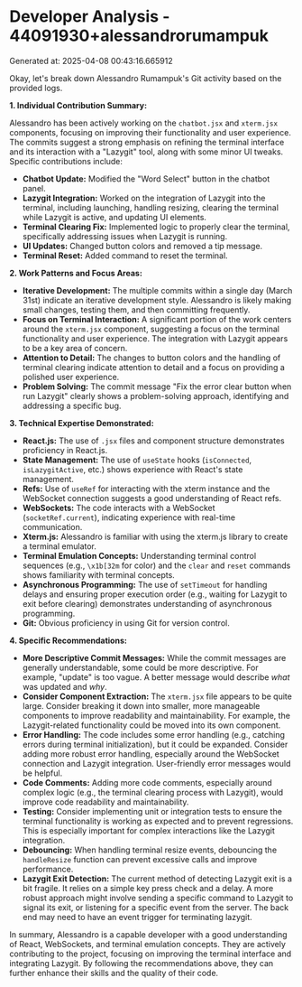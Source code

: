 # Developer Analysis - 44091930+alessandrorumampuk
Generated at: 2025-04-08 00:43:16.665912

Okay, let's break down Alessandro Rumampuk's Git activity based on the provided logs.

**1. Individual Contribution Summary:**

Alessandro has been actively working on the `chatbot.jsx` and `xterm.jsx` components, focusing on improving their functionality and user experience.  The commits suggest a strong emphasis on refining the terminal interface and its interaction with a "Lazygit" tool, along with some minor UI tweaks.  Specific contributions include:

*   **Chatbot Update:**  Modified the "Word Select" button in the chatbot panel.
*   **Lazygit Integration:**  Worked on the integration of Lazygit into the terminal, including launching, handling resizing, clearing the terminal while Lazygit is active, and updating UI elements.
*   **Terminal Clearing Fix:** Implemented logic to properly clear the terminal, specifically addressing issues when Lazygit is running.
*   **UI Updates:** Changed button colors and removed a tip message.
*   **Terminal Reset:** Added command to reset the terminal.

**2. Work Patterns and Focus Areas:**

*   **Iterative Development:** The multiple commits within a single day (March 31st) indicate an iterative development style.  Alessandro is likely making small changes, testing them, and then committing frequently.
*   **Focus on Terminal Interaction:** A significant portion of the work centers around the `xterm.jsx` component, suggesting a focus on the terminal functionality and user experience.  The integration with Lazygit appears to be a key area of concern.
*   **Attention to Detail:**  The changes to button colors and the handling of terminal clearing indicate attention to detail and a focus on providing a polished user experience.
*   **Problem Solving:** The commit message "Fix the error clear button when run Lazygit" clearly shows a problem-solving approach, identifying and addressing a specific bug.

**3. Technical Expertise Demonstrated:**

*   **React.js:**  The use of `.jsx` files and component structure demonstrates proficiency in React.js.
*   **State Management:** The use of `useState` hooks (`isConnected`, `isLazygitActive`, etc.) shows experience with React's state management.
*   **Refs:** Use of `useRef` for interacting with the xterm instance and the WebSocket connection suggests a good understanding of React refs.
*   **WebSockets:**  The code interacts with a WebSocket (`socketRef.current`), indicating experience with real-time communication.
*   **Xterm.js:** Alessandro is familiar with using the xterm.js library to create a terminal emulator.
*   **Terminal Emulation Concepts:** Understanding terminal control sequences (e.g., `\x1b[32m` for color) and the `clear` and `reset` commands shows familiarity with terminal concepts.
*   **Asynchronous Programming:** The use of `setTimeout` for handling delays and ensuring proper execution order (e.g., waiting for Lazygit to exit before clearing) demonstrates understanding of asynchronous programming.
*   **Git:** Obvious proficiency in using Git for version control.

**4. Specific Recommendations:**

*   **More Descriptive Commit Messages:** While the commit messages are generally understandable, some could be more descriptive. For example, "update" is too vague.  A better message would describe *what* was updated and *why*.
*   **Consider Component Extraction:** The `xterm.jsx` file appears to be quite large. Consider breaking it down into smaller, more manageable components to improve readability and maintainability.  For example, the Lazygit-related functionality could be moved into its own component.
*   **Error Handling:** The code includes some error handling (e.g., catching errors during terminal initialization), but it could be expanded.  Consider adding more robust error handling, especially around the WebSocket connection and Lazygit integration.  User-friendly error messages would be helpful.
*   **Code Comments:** Adding more code comments, especially around complex logic (e.g., the terminal clearing process with Lazygit), would improve code readability and maintainability.
*   **Testing:**  Consider implementing unit or integration tests to ensure the terminal functionality is working as expected and to prevent regressions. This is especially important for complex interactions like the Lazygit integration.
*   **Debouncing:** When handling terminal resize events, debouncing the `handleResize` function can prevent excessive calls and improve performance.
*   **Lazygit Exit Detection:**  The current method of detecting Lazygit exit is a bit fragile.  It relies on a simple key press check and a delay. A more robust approach might involve sending a specific command to Lazygit to signal its exit, or listening for a specific event from the server. The back end may need to have an event trigger for terminating lazygit.

In summary, Alessandro is a capable developer with a good understanding of React, WebSockets, and terminal emulation concepts. They are actively contributing to the project, focusing on improving the terminal interface and integrating Lazygit.  By following the recommendations above, they can further enhance their skills and the quality of their code.
